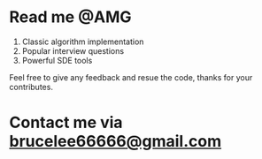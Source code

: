 # Read me @AMG

1. Classic algorithm implementation
2. Popular interview questions
3. Powerful SDE tools

Feel free to give any feedback and resue the code, thanks for your contributes.
# Contact me via brucelee66666@gmail.com

